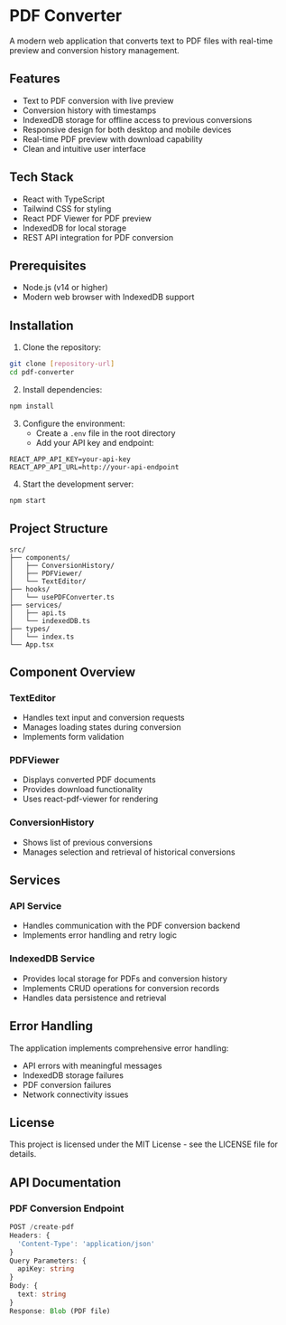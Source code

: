 # PDF Converter

A modern web application that converts text to PDF files with real-time preview and conversion history management.

## Features

- Text to PDF conversion with live preview
- Conversion history with timestamps
- IndexedDB storage for offline access to previous conversions
- Responsive design for both desktop and mobile devices
- Real-time PDF preview with download capability
- Clean and intuitive user interface

## Tech Stack

- React with TypeScript
- Tailwind CSS for styling
- React PDF Viewer for PDF preview
- IndexedDB for local storage
- REST API integration for PDF conversion

## Prerequisites

- Node.js (v14 or higher)
- Modern web browser with IndexedDB support

## Installation

1. Clone the repository:

```bash
git clone [repository-url]
cd pdf-converter
```

2. Install dependencies:

```bash
npm install
```

3. Configure the environment:
   - Create a `.env` file in the root directory
   - Add your API key and endpoint:

```env
REACT_APP_API_KEY=your-api-key
REACT_APP_API_URL=http://your-api-endpoint
```

4. Start the development server:

```bash
npm start
```

## Project Structure

```
src/
├── components/
│   ├── ConversionHistory/
│   ├── PDFViewer/
│   └── TextEditor/
├── hooks/
│   └── usePDFConverter.ts
├── services/
│   ├── api.ts
│   └── indexedDB.ts
├── types/
│   └── index.ts
└── App.tsx
```

## Component Overview

### TextEditor

- Handles text input and conversion requests
- Manages loading states during conversion
- Implements form validation

### PDFViewer

- Displays converted PDF documents
- Provides download functionality
- Uses react-pdf-viewer for rendering

### ConversionHistory

- Shows list of previous conversions
- Manages selection and retrieval of historical conversions

## Services

### API Service

- Handles communication with the PDF conversion backend
- Implements error handling and retry logic

### IndexedDB Service

- Provides local storage for PDFs and conversion history
- Implements CRUD operations for conversion records
- Handles data persistence and retrieval

## Error Handling

The application implements comprehensive error handling:

- API errors with meaningful messages
- IndexedDB storage failures
- PDF conversion failures
- Network connectivity issues

## License

This project is licensed under the MIT License - see the LICENSE file for details.

## API Documentation

### PDF Conversion Endpoint

```typescript
POST /create-pdf
Headers: {
  'Content-Type': 'application/json'
}
Query Parameters: {
  apiKey: string
}
Body: {
  text: string
}
Response: Blob (PDF file)
```
